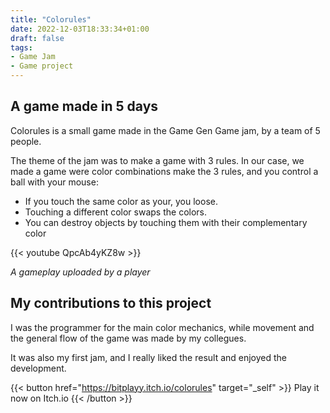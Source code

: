 ```yaml
---
title: "Colorules"
date: 2022-12-03T18:33:34+01:00
draft: false
tags:
- Game Jam
- Game project
---
```


## A game made in 5 days

Colorules is a small game made in the Game Gen Game jam, by a team of 5 people.

The theme of the jam was to make a game with 3 rules. In our case, we made a game were color combinations make the 3 rules, and you control a ball with your mouse:

- If you touch the same color as your, you loose.
- Touching a different color swaps the colors.
- You can destroy objects by touching them with their complementary color

{{< youtube QpcAb4yKZ8w >}}

*A gameplay uploaded by a player*

## My contributions to this project

I was the programmer for the main color mechanics, while movement and the general flow of the game was made by my collegues.

It was also my first jam, and I really liked the result and enjoyed the development.


{{< button href="https://bitplayy.itch.io/colorules" target="_self" >}}
Play it now on Itch.io
{{< /button >}}